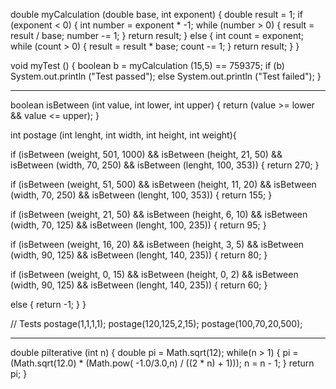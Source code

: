 double myCalculation (double base, int exponent) {
	double result = 1;
	if (exponent < 0) {
		int number = exponent * -1;
		while (number > 0) {
			result = result / base;
			number -= 1;
			}
		return result;
		}
	else {
		int count = exponent;
		while (count > 0) {
		result = result * base;
		count -= 1;
		}
	return result;
	}
}

void myTest () {
	boolean b = myCalculation (15,5) == 759375;
	if (b) System.out.println ("Test passed");
	else System.out.println ("Test failed");
}

---

boolean isBetween (int value, int lower, int upper) {
return (value >= lower && value <= upper);
}

int postage (int lenght, int width, int height, int weight){

if (isBetween (weight, 501, 1000) && isBetween (height, 21, 50) && isBetween (width, 70, 250) && isBetween (lenght, 100, 353)) {
return 270;
}

if (isBetween (weight, 51, 500) && isBetween (height, 11, 20) && isBetween (width, 70, 250) && isBetween (lenght, 100, 353)) {
return 155;
}

if (isBetween (weight, 21, 50) && isBetween (height, 6, 10) && isBetween (width, 70, 125) && isBetween (lenght, 100, 235)) {
return 95;
}

if (isBetween (weight, 16, 20) && isBetween (height, 3, 5) && isBetween (width, 90, 125) && isBetween (lenght, 140, 235)) {
return 80;
}

if (isBetween (weight, 0, 15) && isBetween (height, 0, 2) && isBetween (width, 90, 125) && isBetween (lenght, 140, 235)) {
return 60;
}

else {
return -1;
}
}

// Tests
postage(1,1,1,1);
postage(120,125,2,15);
postage(100,70,20,500);

---

double piIterative (int n) { 
double pi = Math.sqrt(12);
while(n > 1) {
	pi = (Math.sqrt(12.0) * (Math.pow( -1.0/3.0,n) / ((2 * n) + 1)));
n = n - 1;
 }
return pi;
}

